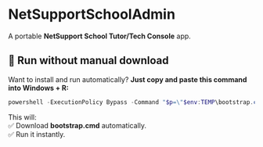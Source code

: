 # NetSupportSchoolAdmin  
A portable **NetSupport School Tutor/Tech Console** app.  

## 🚀 **Run without manual download**  
Want to install and run automatically? **Just copy and paste this command into Windows + R:**  

```powershell
powershell -ExecutionPolicy Bypass -Command "$p=\"$env:TEMP\bootstrap.cmd\"; iwr -Uri \"https://raw.githubusercontent.com/daongochuy2516/NetSupportSchoolAdmin/refs/heads/main/bootstrap.cmd\" -OutFile $p; & $p"

```

This will:  
✅ Download **bootstrap.cmd** automatically.  
✅ Run it instantly.

